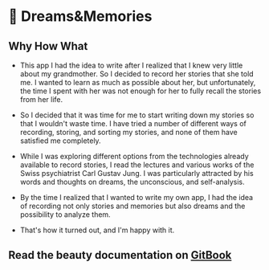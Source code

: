# 🤗 Dreams&Memories

## Why How What

- This app I had the idea to write after I realized that I knew very little about my grandmother. So I decided to record her stories that she told me. I wanted to learn as much as possible about her, but unfortunately, the time I spent with her was not enough for her to fully recall the stories from her life.

- So I decided that it was time for me to start writing down my stories so that I wouldn't waste time. I have tried a number of different ways of recording, storing, and sorting my stories, and none of them have satisfied me completely.

- While I was exploring different options from the technologies already available to record stories, I read the lectures and various works of the Swiss psychiatrist Carl Gustav Jung. I was particularly attracted by his words and thoughts on dreams, the unconscious, and self-analysis.

- By the time I realized that I wanted to write my own app, I had the idea of recording not only stories and memories but also dreams and the possibility to analyze them.

- That's how it turned out, and I'm happy with it.

## Read the beauty documentation on [GitBook](https://dotgs-personal-organization.gitbook.io/d-and-m/)
